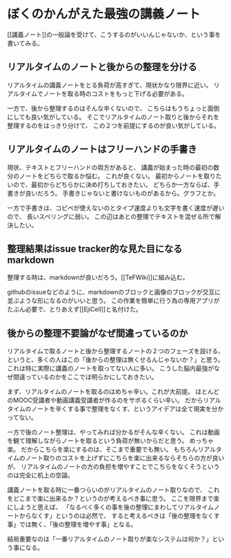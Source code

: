 # ぼくのかんがえた最強の講義ノート

[[講義ノート]]の一般論を受けて、こうするのがいいんじゃないか、という事を書いてみる。

## リアルタイムのノートと後からの整理を分ける

リアルタイムの講義ノートをとる負荷が高すぎて、現状かなり限界に近い。
リアルタイムでノートを取る時のコストをもっと下げる必要がある。

一方で、後から整理するのはそんな辛くないので、
こちらはもうちょっと面倒にしても良い気がしている。
そこでリアルタイムのノート取りと後からそれを整理するのをはっきり分けて、
この２つを前提にするのが良い気がしている。

## リアルタイムのノートはフリーハンドの手書き

現状、テキストとフリーハンドの両方があると、
講義が始まった時の最初の数分のノートをどちらで取るか悩む。
これが良くない。
最初からノートを取りたいので、最初からどちらかに決め打ちしておきたい。
どちらか一方ならば、手書きが良いだろう。
手書きじゃないと書けないものがあるから。グラフとか。

一方で手書きは、コピペが使えないのとタイプ速度よりも文字を書く速度が遅いので、
長いスペリングに弱い。
この辺はあとの整理でテキストを混ぜる所で解決したい。

## 整理結果はissue tracker的な見た目になるmarkdown

整理する時は、markdownが良いだろう。[[TeFWiki]]に組み込む。

githubのissueなどのように、markdownのブロックと画像のブロックが交互に並ぶような形になるのがいいと思う。
この作業を簡単に行う為の専用アプリがたぶん必要で、とりあえず[[EjiCell]]と名付けた。

## 後からの整理不要論がなぜ間違っているのか

リアルタイムで取るノートと後から整理するノートの２つのフェーズを設ける、
というと、多くの人はこの「後からの整理は無くせるんじゃないか？」と思う。
これは特に実際に講義のノートを取ってない人に多い。
こうした脳内最強がなぜ間違っているのかをここでは明らかにしておきたい。

まず、リアルタイムのノートを取るのはめちゃ辛い。これが大前提。
ほとんどのMOOC受講者や動画講義受講者が作るのをサボるくらい辛い。
だからリアルタイムのノートを辛くする事で整理をなくす、というアイデアは全て現実を分かってない。

一方で後のノート整理は、やってみれば分かるがそんな辛くない。
これは動画を観て理解しながらノートを取るという負荷が無いからだと思う。
めっちゃ楽。
だからこちらを楽にするのは、そこまで重要でも無い。
もちろんリアルタイムのノート取りのコストを上げずにこちらを楽に出来るならそちらの方が良いが、
リアルタイムのノートの方の負担を増やすことでこちらをなくそうというのは完全に机上の空論。

講義ノートを取る時に一番つらいのがリアルタイムのノート取りなので、
これをどこまで楽に出来るか？というのが考えるべき事に思う。
ここを限界まで楽にしようと思えば、
「なるべく多くの事を後の整理にまわしてリアルタイムノートからなくす」というのは必然で、
すると考えるべきは「後の整理をなくす事」では無く、「後の整理を増やす事」となる。

結局重要なのは「一番リアルタイムのノート取りが楽なシステムは何か？」という事になる。
